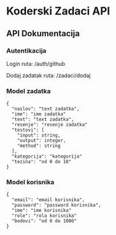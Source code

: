 # Koderski Zadaci API

## API Dokumentacija

### Autentikacija

Login ruta: /auth/github

Dodaj zadatak ruta: /zadaci/dodaj

### Model zadatka

```
{
  "naslov": "text zadatka",
  "ime": "ime zadatka"
  "text": "text zadatka",
  "resenje": "resenje zadatka"
  "testovi": [
    "input": string,
    "output": integer,
    "method": string
  ],
  "kategorija": "kategorija"
  "tezina": "od 0 do 10"
}
```

### Model korisnika

```
{
  "email": "email korisnika",
  "password": "password korisnika",
  "ime": "ime korisnika"
  "role": "rola korisnika"
  "bodovi": "od 0 do 1000"
}
```
